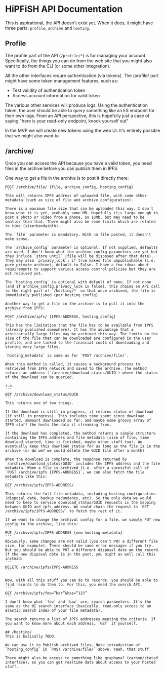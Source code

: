 # HiPFiSH API Documentation

This is aspirational, the API doesn't exist yet. When it does, it might have three parts: `profile`, `archive` and `hosting`.

## Profile

The profile part of the API (`/profile/*`) is for managing your account. Specifically, the things you can do from the web site that you might also want to do from the CLI (or some other integration).

All the other interfaces requre authentication (via tokens). The /profile/ part might have some token management features, such as:
 * Test validity of authentication token
 * Access account information for valid token

The various other services will produce logs. Using the authentication token, the user should be able to query something like an ES endpoint for their own logs. From an API perspective, this is hopefully just a case of saying "here is your read-only endpoint, knock yourself out"

In the MVP we will create new tokens using the web UI. It's entirely possible that we might also want to 

## /archive/

Once you can access the API because you have a valid token, you need files in the archive before you can publish them in IPFS.

One way to get a file in the archive is to post it directly there:
````
POST /archive/file/ {file, archive_config, hosting_config}
```
This will returns IPFS address of uploaded file, with some other metadata (such as size of file and archive configuration).

There is a maximum file size that can be uploaded this way. I don't know what it is yet, probably some MB. Hopefully it;s large enough to post a photo or video from a phone, so 10Mb, but may need to be smaller than that. There might also be some limits which are related to time (size+bandwidth).

The `file` parameter is mandatory. With no file posted, it doesn't make sense.

The `archive_config` parameter is optional. If not supplied, defaults are used. I don't know what the archive_config parameters are yet but they include `store until` (file will be disposed after that date). They may also `privacy_lock`; if true makes file unpublishable (i.e. pure private archive), default to False. I have a few ideas about requirements to support various access control policies but they are not resolved yet.

The `hosting_config` is optional with default of none. If not none (and if archive_config.privacy_lock is false), this chains an API call to the right part of `/hosting/*` so that once archived, the file is immediately published (per hosting_config).

Another way to get a file in the archive is to pull it into the archive from IPFS:
```
POST /archive/ipfs/ {IPFS-ADDRESS, hosting_config}
```
This has the limitation that the file has to be available from IPFS (already published somewhere). It has the advantage that a arbitrarially large files may be archived this way. The limits on the size of the file that can be downloaded are configured in the user profile, and are linked to the financial costs of downloading and storing very large files.

`hosting_metadata` is same as for `POST /archive/file/`.

When this method is called, it causes a background process to retrieved from IPFS network and saved to the archive. The method returns an address (`/archive/download_status/GUID`) where the status of the download can be queried.

i.e.
```
GET /archive/download_status/GUID
```
This returns one of two things.

If the download is still in progress, it returns status of download (if still in progress). This includes time spent since download started, ammount downloaded so far, and maybe some groovy array of IPFS stuff the hosts the data it streaming from.

If the download has completed, the method returns a simple structure containing the IPFS address and file metadata (size of file, time download started, time it finished, maybe other stuff too). We eventually keep this download_status for as long as the file is in the archive (or do we? we could delete the GUID file after a month)

When the download is complete, the response returned by `/archive/download_status/GUID` includes the IPFS address and the file metadata. When a file is archived (i.e. after a sucessful call of `POST /archive/ipfs {IPFS-ADDRESS}`, we can also fetch the file metadata like this:
```
GET /archive/ipfs/IPFS-ADDRESS/
```
This returns the full file metadata, including hosting configuration (disposal date, backup redundancy, etc). So the only data we would need to keep to service download_status/GUID requests is the mapping between GUID and ipfs_address. We could chain the request to `GET /archive/ipfs/IPFS-ADDRESS/` to fetch the rest of it.

If we want to change the archival config for a file, we simply PUT new config to the archive, like this:
```
PUT /archive/ipfs/IPFS-ADDRESS {new hosting metadata}
```
Obviously, some changes are not valid (you can't PUT a different file size, for example). There should be sane error messages if you try. But you should be able to PUT a different disposal date on the record. If the new disposal date is in the past, you might as well call this instead:
```
DELETE /archive/ipfs/IPFS-ADDRESS
```

Now, with all this stuff you can do to records, you should be able to find records to do them to. For this, you need the search API.
```
GET /archive/ipfs/foo=”bar”&baz=”123”
```
I don't know what `foo` and `baz` are, search parameters. It's the same as the UI search interface (basically, read-only access to an elastic search index of your file metadata).

The search returns a list of IPFS addresses meeting the criteria. If you want to know more about each address, `GET` it yourself.

## /hosting/
This is basically TODO.

We can use it to Publish archived files… Note introduction of `hosting_config` in `POST /archive/file/` above. Yeah, that stuff.

There might also be access to something like graphana? (carbon/statsd interface), so you can get realtime data about access to your hosted stuff.


